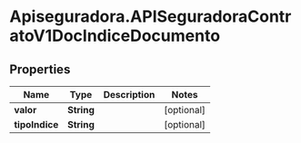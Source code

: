 # Apiseguradora.APISeguradoraContratoV1DocIndiceDocumento

## Properties
Name | Type | Description | Notes
------------ | ------------- | ------------- | -------------
**valor** | **String** |  | [optional] 
**tipoIndice** | **String** |  | [optional] 


